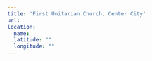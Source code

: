 ```yaml
---
title: 'First Unitarian Church, Center City'
url:
location:
  name:
  latitude: ""
  longitude: ""
---
```

